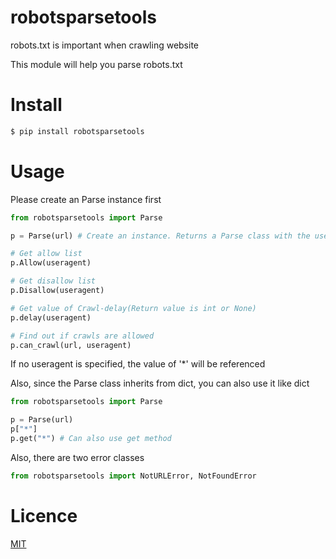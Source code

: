 # robotsparsetools
robots.txt is important when crawling website  

This module will help you parse robots.txt

# Install
```bash
$ pip install robotsparsetools
```

# Usage
Please create an Parse instance first  

```python
from robotsparsetools import Parse

p = Parse(url) # Create an instance. Returns a Parse class with the useragent as the key

# Get allow list
p.Allow(useragent)

# Get disallow list
p.Disallow(useragent)

# Get value of Crawl-delay(Return value is int or None)
p.delay(useragent)

# Find out if crawls are allowed
p.can_crawl(url, useragent)
```

If no useragent is specified, the value of '*' will be referenced  

Also, since the Parse class inherits from dict, you can also use it like dict

```python
from robotsparsetools import Parse

p = Parse(url)
p["*"]
p.get("*") # Can also use get method
```  

Also, there are two error classes

```python
from robotsparsetools import NotURLError, NotFoundError
```

# Licence
[MIT](https://github.com/mino-38/robotsparsetools/blob/main/LICENSE)